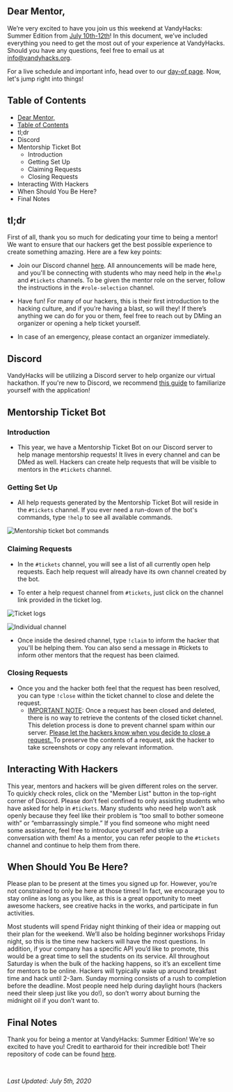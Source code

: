 ## Dear Mentor,

We’re very excited to have you join us this weekend at VandyHacks: Summer Edition from [July 10th-12th](https://calendar.vandyhacks.org)! In this document, we’ve included everything you need to get the most out of your experience at VandyHacks. Should you have any questions, feel free to email us at [info@vandyhacks.org](mailto:info@vandyhacks.org).

For a live schedule and important info, head over to our [day-of page](https://summer.vandyhacks.org). Now, let's jump right into things!

## Table of Contents

-   [Dear Mentor,](#dear-mentor)
-   [Table of Contents](#table-of-contents)
-   [<a name="tldr"></a>tl;dr](#tldr)
-   [<a name="discord"></a>Discord](#discord)
-   [<a name="mentorship-bot"></a>Mentorship Ticket Bot](#mentorship-ticket-bot)
    -   [<a name="introduction"></a>Introduction](#introduction)
    -   [<a name="getting-set-up"></a>Getting Set Up](#getting-set-up)
    -   [<a name="claiming-requests"></a>Claiming Requests](#claiming-requests)
    -   [<a name="closing-requests"></a>Closing Requests](#closing-requests)
-   [<a name="interacting-with-hackers"></a>Interacting With Hackers](#interacting-with-hackers)
-   [<a name="when-should-you-be-here"></a>When Should You Be Here?](#when-should-you-be-here)
-   [<a name="final-notes"></a>Final Notes](#final-notes)

## <a name="tldr"></a>tl;dr

First of all, thank you so much for dedicating your time to being a mentor! We want to ensure that our hackers get the best possible experience to create something amazing. Here are a few key points:

-   Join our Discord channel [here](https://discord.gg/zQk6v3t). All announcements will be made here, and you'll be connecting with students who may need help in the `#help` and `#tickets` channels. To be given the mentor role on the server, follow the instructions in the `#role-selection` channel.

-   Have fun! For many of our hackers, this is their first introduction to the hacking culture, and if you’re having a blast, so will they! If there’s anything we can do for you or them, feel free to reach out by DMing an organizer or opening a help ticket yourself.

-   In case of an emergency, please contact an organizer immediately.

## <a name="discord"></a>Discord

VandyHacks will be utilizing a Discord server to help organize our virtual hackathon. If you're new to Discord, we recommend [this guide](https://support.discord.com/hc/en-us/articles/360045138571-Beginner-s-Guide-to-Discord) to familiarize yourself with the application!

## <a name="mentorship-bot"></a>Mentorship Ticket Bot

### <a name="introduction"></a>Introduction

-   This year, we have a Mentorship Ticket Bot on our Discord server to help manage mentorship requests! It lives in every channel and can be DMed as well. Hackers can create help requests that will be visible to mentors in the `#tickets` channel.

### <a name="getting-set-up"></a>Getting Set Up

-   All help requests generated by the Mentorship Ticket Bot will reside in the `#tickets` channel. If you ever need a run-down of the bot's commands, type `!help` to see all available commands.

![Mentorship ticket bot commands](./images/ticket_commands.png)

### <a name="claiming-requests"></a>Claiming Requests

-   In the `#tickets` channel, you will see a list of all currently open help requests. Each help request will already have its own channel created by the bot.

-   To enter a help request channel from `#tickets`, just click on the channel link provided in the ticket log.

![Ticket logs](./images/ticket_logs.png)

![Individual channel](./images/individual_ticket_channel.png)

-   Once inside the desired channel, type `!claim` to inform the hacker that you'll be helping them. You can also send a message in #tickets to inform other mentors that the request has been claimed.

### <a name="closing-requests"></a>Closing Requests

-   Once you and the hacker both feel that the request has been resolved, you can type `!close` within the ticket channel to close and delete the request.
    -   <ins>IMPORTANT NOTE</ins>: Once a request has been closed and deleted, there is no way to retrieve the contents of the closed ticket channel. This deletion process is done to prevent channel spam within our server. <ins>Please let the hackers know when you decide to close a request. </ins> To preserve the contents of a request, ask the hacker to take screenshots or copy any relevant information.

## <a name="interacting-with-hackers"></a>Interacting With Hackers

This year, mentors and hackers will be given different roles on the server. To quickly check roles, click on the "Member List" button in the top-right corner of Discord. Please don’t feel confined to only assisting students who have asked for help in `#tickets`. Many students who need help won’t ask openly because they feel like their problem is “too small to bother someone with” or “embarrassingly simple.” If you find someone who might need some assistance, feel free to introduce yourself and strike up a conversation with them! As a mentor, you can refer people to the `#tickets` channel and continue to help them from there.

## <a name="when-should-you-be-here"></a>When Should You Be Here?

Please plan to be present at the times you signed up for. However, you’re not constrained to only be here at those times! In fact, we encourage you to stay online as long as you like, as this is a great opportunity to meet awesome hackers, see creative hacks in the works, and participate in fun activities.

Most students will spend Friday night thinking of their idea or mapping out their plan for the weekend. We’ll also be holding beginner workshops Friday night, so this is the time new hackers will have the most questions. In addition, if your company has a specific API you’d like to promote, this would be a great time to sell the students on its service. All throughout Saturday is when the bulk of the hacking happens, so it’s an excellent time for mentors to be online. Hackers will typically wake up around breakfast time and hack until 2-3am. Sunday morning consists of a rush to completion before the deadline. Most people need help during daylight hours (hackers need their sleep just like you do!), so don’t worry about burning the midnight oil if you don’t want to.

## <a name="final-notes"></a>Final Notes

Thank you for being a mentor at VandyHacks: Summer Edition! We're so excited to have you!
Credit to eartharoid for their incredible bot! Their repository of code can be found [here](https://github.com/eartharoid/DiscordTickets).

<br>

_Last Updated: July 5th, 2020_
